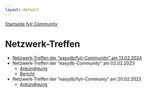 ```yaml
---
layout: default
---
```


[Startseite fylr Community](/)

# Netzwerk-Treffen 

 * [Netzwerk-Treffen der “easydb/fylr-Community” am 13.02.2024](https://blog.arthistoricum.net/beitrag/2024/01/16/2-netzwerktreffen-der-easydb-fylr-community)
 * Netzwerk-Treffen der “easydb-Community” am 02.02.2023
   * [Ankündigung](https://blog.arthistoricum.net/beitrag/2022/12/12/1-netzwerktreffen-der-easydb-fylr-community)
   * [Bericht](https://www.programmfabrik.de/das-2-netzwerktreffen-der-easydb-fylr-community/)
 * Netzwerk-Treffen der "easydb/fylr-Communiy" am 20.02.2025
   * [Ankündigung](https://blog.arthistoricum.net/beitrag/2025/01/09/3-netzwerk-treffen-der-easydb-fylr-community)
